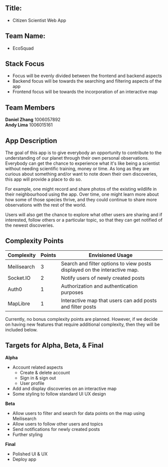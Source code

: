 ## Title:

- Citizen Scientist Web App

## Team Name:

- EcoSquad

## Stack Focus

- Focus will be evenly divided between the frontend and backend aspects
- Backend focus will be towards the searching and filtering aspects of the app
- Frontend focus will be towards the incorporation of an interactive map

## Team Members

**Daniel Zhang** 1006057892 \
**Andy Lima** 1006015161

## App Description

The goal of this app is to give everybody an opportunity to contribute to the understanding of our planet through their own personal observations. Everybody can get the chance to experience what it's like being a scientist without needing scientific training, money or time. As long as they are curious about something and/or want to note down their own discoveries, this app will provide a place to do so.

For example, one might record and share photos of the existing wildlife in their neighbourhood using the app. Over time, one might learn more about how some of those species thrive, and they could continue to share more observations with the rest of the world.

Users will also get the chance to explore what other users are sharing and if interested, follow others or a particular topic, so that they can get notified of the newest discoveries.

## Complexity Points

| Complexity  | Points | Envisioned Usage                                                          |
| ----------- | ------ | ------------------------------------------------------------------------- |
| Meilisearch | 3      | Search and filter options to view posts displayed on the interactive map. |
| Socket.IO   | 2      | Notify users of newly created posts                                       |
| Auth0       | 1      | Authorization and authentication purposes                                 |
| MapLibre    | 1      | Interactive map that users can add posts and filter posts                 |

Currently, no bonus complexity points are planned. However, if we decide on having new features that require additional complexity, then they will be included below.

## Targets for Alpha, Beta, & Final

**Alpha**

- Account related aspects
  - Create & delete account
  - Sign in & sign out
  - User profile
- Add and display discoveries on an interactive map
- Some styling to follow standard UI UX design

**Beta**

- Allow users to filter and search for data points on the map using Meilisearch
- Allow users to follow other users and topics
- Send notifications for newly created posts
- Further styling

**Final**

- Polished UI & UX
- Deploy app
